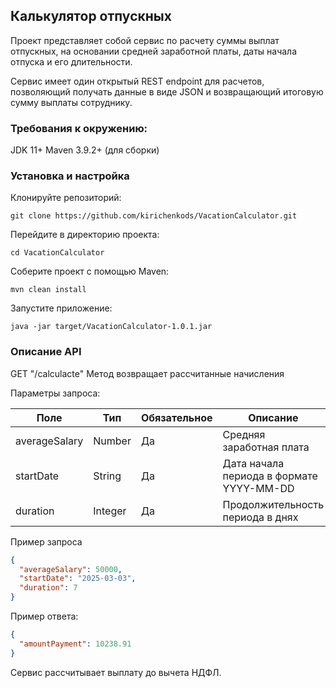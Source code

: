 ## Калькулятор отпускных

Проект представляет собой сервис по расчету суммы выплат отпускных, на основании средней заработной платы, даты начала отпуска и его длительности.

Сервис имеет один открытый REST endpoint для расчетов, позволяющий получать данные в виде JSON и возвращающий итоговую сумму выплаты сотруднику.

### Требования к окружению:

JDK 11+
Maven 3.9.2+ (для сборки)

### Установка и настройка

Клонируйте репозиторий:
```
git clone https://github.com/kirichenkods/VacationCalculator.git 
```
Перейдите в директорию проекта:
```
cd VacationCalculator
```
Соберите проект с помощью Maven:
```
mvn clean install
```
Запустите приложение:
```
java -jar target/VacationCalculator-1.0.1.jar
```

### Описание API 
GET "/calculacte"
Метод возвращает рассчитанные начисления

Параметры запроса:

| Поле | Тип | Обязательное | Описание |
|------|-----|--------------|----------|
|averageSalary|Number|Да|Средняя заработная плата|
|startDate|String|Да|Дата начала периода в формате YYYY-MM-DD|
|duration|Integer|Да|Продолжительность периода в днях|

Пример запроса
```json
{
  "averageSalary": 50000,
  "startDate": "2025-03-03",
  "duration": 7
}
```

Пример ответа:
```json
{
  "amountPayment": 10238.91
}
```
Сервис рассчитывает выплату до вычета НДФЛ.
